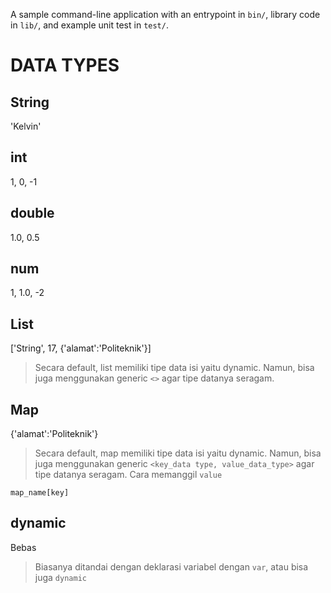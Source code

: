 A sample command-line application with an entrypoint in `bin/`, library code
in `lib/`, and example unit test in `test/`.

# DATA TYPES

## String 
'Kelvin'

## int 
1, 0, -1

## double 
1.0, 0.5

## num 
1, 1.0, -2

## List
['String', 17, {'alamat':'Politeknik'}]
> Secara default, list memiliki tipe data isi yaitu dynamic. Namun, bisa juga menggunakan generic `<>` agar tipe datanya seragam.

## Map
{'alamat':'Politeknik'}
> Secara default, map memiliki tipe data isi yaitu dynamic. Namun, bisa juga menggunakan generic `<key_data type, value_data_type>` agar tipe datanya seragam.
> Cara memanggil `value`
```
map_name[key]
```

## dynamic
Bebas
> Biasanya ditandai dengan deklarasi variabel dengan `var`, atau bisa juga `dynamic`